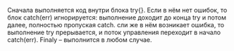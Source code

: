 Сначала выполняется код внутри блока try{}. Если в нём нет ошибок, то блок catch(err) игнорируется: выполнение доходит до конца try и потом далее, полностью пропуская catch. сли же в нём возникает ошибка, то выполнение try прерывается, и поток управления переходит в начало catch(err). Finaly – выполнится в любом случае.